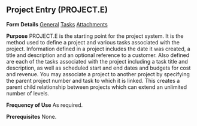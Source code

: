 ## Project Entry (PROJECT.E)
<PageHeader />

**Form Details**
[General](../PROJECT-E-1/README.md)
[Tasks](../PROJECT-E-2/README.md)
[Attachments](../PROJECT-E-3/README.md)

**Purpose**
PROJECT.E is the starting point for the project system. It is the method used
to define a project and various tasks associated with the project. Information
defined in a project includes the date it was created, a title and description
and an optional reference to a customer. Also defined are each of the tasks
associated with the project including a task title and description, as well as
scheduled start and end dates and budgets for cost and revenue. You may
associate a project to another project by specifying the parent project number
and task to which it is linked. This creates a parent child relationship
between projects which can extend an unlimited number of levels.

**Frequency of Use**
As required.

**Prerequisites**
None.

<badge text= "Version 8.10.57 " vertical="middle" />

<PageFooter />
